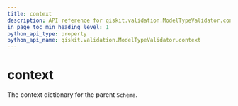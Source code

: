 ```yaml
---
title: context
description: API reference for qiskit.validation.ModelTypeValidator.context
in_page_toc_min_heading_level: 1
python_api_type: property
python_api_name: qiskit.validation.ModelTypeValidator.context
---
```


# context

The context dictionary for the parent `Schema`.

